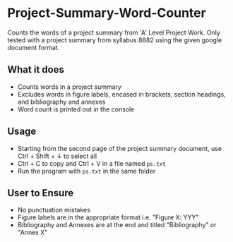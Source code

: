 # Project-Summary-Word-Counter
Counts the words of a project summary from 'A' Level Project Work. Only tested with a project summary from syllabus 8882 using the given google document format.

## What it does
- Counts words in a project summary
- Excludes words in figure labels, encased in brackets, section headings, and bibliography and annexes
- Word count is printed out in the console

## Usage
- Starting from the second page of the project summary document, use Ctrl + Shift + ↓ to select all
- Ctrl + C to copy and Ctrl + V in a file named `ps.txt`
- Run the program with `ps.txt` in the same folder

## User to Ensure
- No punctuation mistakes
- Figure labels are in the appropriate format i.e. "Figure X: YYY"
- Bibliography and Annexes are at the end and titled "Bibliography" or "Annex X"
  
